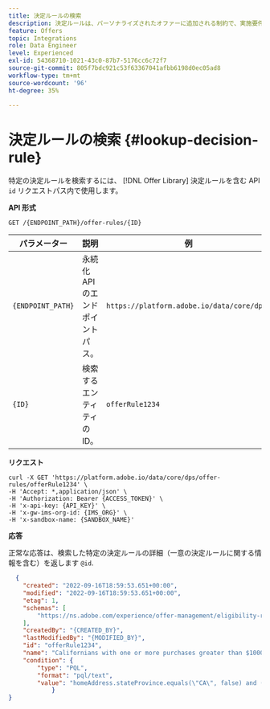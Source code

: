 ```yaml
---
title: 決定ルールの検索
description: 決定ルールは、パーソナライズされたオファーに追加される制約で、実施要件を決定するためにプロファイルに適用されます。
feature: Offers
topic: Integrations
role: Data Engineer
level: Experienced
exl-id: 54368710-1021-43c0-87b7-5176cc6c72f7
source-git-commit: 805f7bdc921c53f63367041afbb6198d0ec05ad8
workflow-type: tm+mt
source-wordcount: '96'
ht-degree: 35%

---
```


# 決定ルールの検索 {#lookup-decision-rule}

特定の決定ルールを検索するには、 [!DNL Offer Library] 決定ルールを含む API `id` リクエストパス内で使用します。

**API 形式**

```http
GET /{ENDPOINT_PATH}/offer-rules/{ID}
```

| パラメーター | 説明 | 例 |
| --------- | ----------- | ------- |
| `{ENDPOINT_PATH}` | 永続化 API のエンドポイントパス。 | `https://platform.adobe.io/data/core/dps/` |
| `{ID}` | 検索するエンティティの ID。 | `offerRule1234` |

**リクエスト**

```shell
curl -X GET 'https://platform.adobe.io/data/core/dps/offer-rules/offerRule1234' \
-H 'Accept: *,application/json' \
-H 'Authorization: Bearer {ACCESS_TOKEN}' \
-H 'x-api-key: {API_KEY}' \
-H 'x-gw-ims-org-id: {IMS_ORG}' \
-H 'x-sandbox-name: {SANDBOX_NAME}'
```

**応答**

正常な応答は、検索した特定の決定ルールの詳細（一意の決定ルールに関する情報を含む）を返します `@id`.

```json
  {
    "created": "2022-09-16T18:59:53.651+00:00",
    "modified": "2022-09-16T18:59:53.651+00:00",
    "etag": 1,
    "schemas": [
        "https://ns.adobe.com/experience/offer-management/eligibility-rule;version=0.3"
    ],
    "createdBy": "{CREATED_BY}",
    "lastModifiedBy": "{MODIFIED_BY}",
    "id": "offerRule1234",
    "name": "Californians with one or more purchases greater than $1000",
    "condition": {
        "type": "PQL",
        "format": "pql/text",
        "value": "homeAddress.stateProvince.equals(\"CA\", false) and (select var1 from xEvent where var1.eventType.equals(\"purchase\", true) and (var1.commerce.order.priceTotal = 1000.0 and var1.commerce.order.currencyCode.equals(\"USD\", false)))"
            }
}
```
